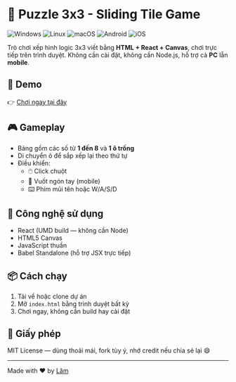 # 🧩 Puzzle 3x3 - Sliding Tile Game

![Windows](https://img.shields.io/badge/Platform-Windows-blue?logo=windows)
![Linux](https://img.shields.io/badge/Platform-Linux-yellow?logo=linux)
![macOS](https://img.shields.io/badge/Platform-macOS-lightgrey?logo=apple)
![Android](https://img.shields.io/badge/Platform-Android-green?logo=android)
![iOS](https://img.shields.io/badge/Platform-iOS-black?logo=apple)

Trò chơi xếp hình logic 3x3 viết bằng **HTML + React + Canvas**, chơi trực tiếp trên trình duyệt. Không cần cài đặt, không cần Node.js, hỗ trợ cả **PC** lẫn **mobile**.

## 🚀 Demo
👉 [Chơi ngay tại đây](https://xephinhlogic.netlify.app/)

## 🎮 Gameplay

- Bảng gồm các số từ **1 đến 8** và **1 ô trống**
- Di chuyển ô để sắp xếp lại theo thứ tự
- Điều khiển:
  - 🖱️ Click chuột
  - 📱 Vuốt ngón tay (mobile)
  - ⌨️ Phím mũi tên hoặc W/A/S/D

## 🧱 Công nghệ sử dụng

- React (UMD build — không cần Node)
- HTML5 Canvas
- JavaScript thuần
- Babel Standalone (hỗ trợ JSX trực tiếp)

## 📦 Cách chạy

1. Tải về hoặc clone dự án
2. Mở `index.html` bằng trình duyệt bất kỳ
3. Chơi ngay, không cần build hay cài đặt

## 📜 Giấy phép

MIT License — dùng thoải mái, fork tùy ý, nhớ credit nếu chia sẻ lại 😄

---

Made with ❤️ by [Lâm](https://xephinhlogic.netlify.app/)
